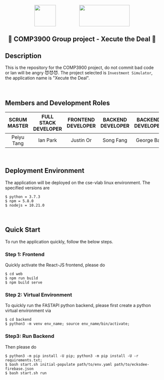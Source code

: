 <p align="center">
   <img src="https://raw.githubusercontent.com/ispark25/cs3900-demo/master/web/public/logo512.png?token=AHJHQ4ZCFCGHCLGVQBRZJA3BBERJK" width="70" height="70" padding="35" align="center"> 
   <img width="70">
   <img src="https://www.unsw.edu.au/sites/all/themes/mobileunswcorporate/logo.png" width="165" height="70" align="center">
 </p>
<!-- <div style="display:flex; justify-content: justify-around;">
<img src="https://raw.githubusercontent.com/unsw-cse-capstone-project/capstone-project-comp3900-f13a-ecksdee/master/web/public/logo512.png?token=AHJHQ44J3VAZHXHPHB7F2227VU7DY" width="70" height="70" align="center"> 
<img src="https://www.unsw.edu.au/sites/all/themes/mobileunswcorporate/logo.png" width="165" height="70" align="center">
</div> -->

<h2 align="center"> 🤣 COMP3900 Group project - Xecute the Deal 🤣 </h2>

## Description

This is the repository for the COMP3900 project, do not commit bad code or Ian will be angry 😈😈😈. The project selected is `Investment Simulator`, the application name is "Xecute the Deal".

<br/>

## Members and Development Roles

| SCRUM MASTER | FULL STACK DEVELOPER | FRONTEND DEVELOPER | BACKEND DEVELOPER | BACKEND DEVELOPER |
| :----------: | :------------------: | :----------------: | :---------------: | :---------------: |
|  Peiyu Tang  |       Ian Park       |     Justin Or      |     Song Fang     |    George Bai     |

<br/>

## Deployment Environment

The application will be deployed on the cse-vlab linux environment. The specified versions are

```
$ python = 3.7.3
$ npm = 5.8.0
$ nodejs = 10.21.0
```

<br/>

## Quick Start

To run the application quickly, follow the below steps.

### Step 1: Frontend

Quickly activate the React-JS frontend, please do

```
$ cd web
$ npm run build
$ npm build serve
```

### Step 2: Virtual Environment

To quickly run the FASTAPI python backend, please first create a python virtual environment via

```
$ cd backend
$ python3 -m venv env_name; source env_name/bin/activate;
```

### Step3: Run Backend

Then please do

```
$ python3 -m pip install -U pip; python3 -m pip install -U -r requirements.txt;
$ bash start.sh initial-populate path/to/env.yaml path/to/ecksdee-firebase.json
$ bash start.sh run
```
